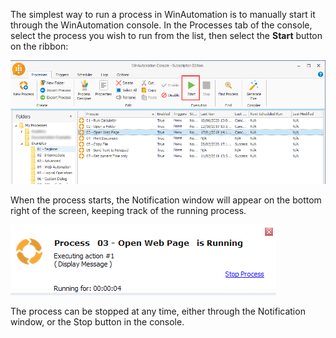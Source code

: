 The simplest way to run a process in WinAutomation is to manually start it through the WinAutomation console. In the Processes tab of the console, select the process you wish to run from the list, then select the **Start** button on the ribbon:
 

![run process through console](..\media\process-execution-through-console.png)

When the process starts, the Notification window will appear on the bottom right of the screen, keeping track of the running process.
 

![notification process running](..\media\notification-process-running.png)

The process can be stopped at any time, either through the Notification window, or the Stop button in the console.
 